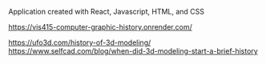 Application created with React, Javascript, HTML, and CSS

https://vis415-computer-graphic-history.onrender.com/

https://ufo3d.com/history-of-3d-modeling/
https://www.selfcad.com/blog/when-did-3d-modeling-start-a-brief-history
